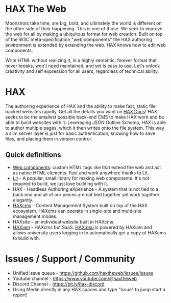 # HAX The Web
Moonshots take time, are big, bold, and ultimately the world is different on the other side of their happening. This is one of those.
We seek to improve the web for all by making a ubiquitous format for web creation. Built on top of the W3C meta-specification "web components" the HAX authoring environment is extended by extending the web. HAX knows how to edit web components.

Write HTML without realizing it, in a highly semantic, forever format that never breaks, won't need maintained, and yet is easy to use. Let's unlock creativity and self expression for all users, regardless of technical ability.

# HAX
The authoring experience of HAX and the ability to make fast, static file backed websites rapidly.
Get all the details you want on [HAX Docs]([https://haxtheweb.org/haxcms-1](https://oer.hax.psu.edu/bto108/sites/haxcellence/documentation))!
HAX seeks to be the smallest possible back-end CMS to make HAX work and be able to build websites with it. Leveraging JSON Outline Schema, HAX is able to author multiple pages, which it then writes onto the file system. This way a slim server layer is just for basic authentication, knowing how to save files, and placing them in version control.

## Quick definitions
- [Web components](https://developer.mozilla.org/en-US/docs/Web/API/Web_Components): custom HTML tags like <video-player> that extend the web and act as native HTML elements. Fast and work anywhere thanks to Lit.
- [Lit](https://lit.dev) - A popular, small library for making web components. It's not required to build, we just love building with it.
- HAX - Headless Authoring eXperience - A system that is not tied to a back end and all of our pieces are not tied together yet work together elegantly.
- [HAXcms](https://github.com/haxtheweb/haxcms) - Content Management System built on top of the HAX ecosystem. HAXcms can operate in single-site and multi-site management modes.
- HAXsite - an individual website built in HAXcms.
- [HAXiam](https://github.com/haxtheweb/HAXiam) - HAXcms but SaaS. [HAX.psu](https://hax.psu.edu/) is powered by HAXiam and allows university users logging in to automatically get a copy of HAXcms to build with.

# Issues / Support / Community
- Unified issue queue - https://github.com/haxtheweb/issues/issues
- Youtube channel - https://www.youtube.com/@haxtheweb
- Discord Channel - https://bit.ly/hax-discord
- Using Merlin directly in any HAX spaces and type "Issue" to jump start a report!
